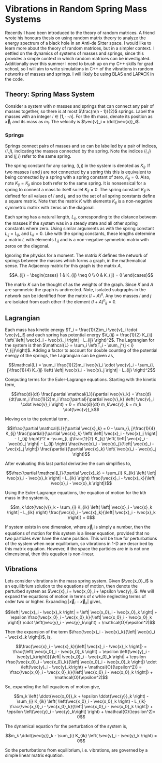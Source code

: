 # Vibrations in Random Spring Mass Systems
Recently I have been introduced to the theory of random matrices. A friend wrote his honours thesis on using random matrix theory to analyze the energy spectrum of a black hole in an Anti-de Sitter space. I would like to learn more about the theory of random matrices, but in a simpler context. I settled on the dynamics of systems of masses and springs, since this provides a simple context in which random matrices can be investigated. Additionally over this summer I need to brush up on my C++ skills for grad school, so I will aim to write simulations in C++ of the vibrations in random networks of masses and springs. I will likely be using BLAS and LAPACK in the code.

## Theory: Spring Mass System
Consider a system with $n$ masses and springs that can connect any pair of masses together, so there is at most $\frac{n(n - 1)}{2}$ springs. Label the masses with an integer $i \in [1, \cdots n]$. For the $i$th mass, denote its position as $\vec{x}_i$ and its mass as $m_i$. The velocity is $\vec{v}_i = \dot{\vec{x}}_i$.

### Springs
Springs connect pairs of masses and so can be labelled by a pair of indices, $(i, j)$, indicating the masses connected by the spring. Note the indices $(i, j)$ and $(j, i)$ refer to the same spring.

The spring constant for any spring, $(i, j)$ in the system is denoted as $K_{ij}$. If two masses $i$ and $j$ are not connected by a spring this this is equivalent to being connected by a spring with a spring constant of zero, $K_{ij} = 0$. Also, note $K_{ij} = K_{ji}$ since both refer to the same spring. It is nonsensical for a spring to connect a mass to itself so let $K_{ii} = 0$. The spring constant $K_{ij}$ is defined for all values of $i$ and $j$, and so the set of all spring constants define a square matrix. Note that the matrix $K$ with elements $K_{ij}$ is a non-negative symmetric matrix with zeros on the diagonal.

Each spring has a natural length, $L_{ij}$, corresponding to the distance between the masses if the system was in a steady state and all other spring constants where zero. Using similar arguments as with the spring constant $L_{ij} = L_{ji}$, and $L_{ii} = 0$. Like with the spring constants, these lengths determine a matrix $L$ with elements $L_{ij}$ and is a non-negative symmetric matrix with zeros on the diagonal.

Ignoring the physics for a moment. The matrix $K$ defines the network of springs between the masses which forms a graph, in the mathematical sense. The Adjacency matrix for this graph is the matrix $A$,

$$A_{ij} = 
\begin{cases}
1 & K_{ij} \neq 0 \\
0 & K_{ij} = 0
\end{cases}$$

The matrix $K$ can be thought of as the weights of the graph. Since $K$ and $A$ are symmetric the graph is undirected. Note, isolated subgraphs in the network can be identified from the matrix $(I + A)^n$. Any two masses $i$ and $j$ are isolated from each other if the element ${(I + A)^n}_{ij} = 0$.

## Lagrangian
Each mass has kinetic energy $T_i = \frac{1}{2}m_i \vec{v}_i \cdot \vec{v}_i$ and each spring has potential energy $V_{ij} = \frac{1}{2} K_{ij} \left( \left| \vec{x}_i - \vec{x}_j \right| - L_{ij} \right)^2$. The Lagrangian for the system is then $\mathcal{L} = \sum_i \left(T_i - \sum_j^{j < i} V_{ij}\right)$. Adding a factor to account for double counting of the potential energy of the springs, the Lagrangian can be given as,

$$\mathcal{L} = \sum_i \frac{1}{2}m_i \vec{v}_i \cdot \vec{v}_i - \sum_{i, j}\frac{1}{4} K_{ij} \left( \left| \vec{x}_i - \vec{x}_j \right| - L_{ij} \right)^2$$

Computing terms for the Euler-Lagrange equations. Starting with the kinetic term,

$$\frac{d}{dt} \frac{\partial \mathcal{L}}{\partial \vec{v}_k} = \frac{d}{dt}\sum_i \frac{1}{2}m_i \frac{\partial}{\partial \vec{v}_k} \left( \vec{v}_i \cdot \vec{v}_i \right) + 0 = \frac{d}{dt} m_k\vec{v}_k = m_k \dot{\vec{v}}_k$$

Moving on to the potential term,

$$\frac{\partial \mathcal{L}}{\partial \vec{x}_k} = 0 - \sum_{i, j}\frac{1}{4} K_{ij} \frac{\partial}{\partial \vec{x}_k} \left( \left| \vec{x}_i - \vec{x}_j \right| - L_{ij} \right)^2 = -\sum_{i, j}\frac{1}{2} K_{ij} \left( \left| \vec{x}_i - \vec{x}_j \right| - L_{ij} \right) \frac{\vec{x}_i - \vec{x}_j}{\left| \vec{x}_i - \vec{x}_j \right|} \frac{\partial}{\partial \vec{x}_k} \left( \vec{x}_i - \vec{x}_j \right)$$

After evaluating this last partial derivative the sum simplifies to,

$$\frac{\partial \mathcal{L}}{\partial \vec{x}_k} = \sum_{i} K_{ik} \left( \left| \vec{x}_i - \vec{x}_k \right| - L_{ik} \right) \frac{\vec{x}_i - \vec{x}_k}{\left| \vec{x}_i - \vec{x}_k \right|}$$

Using the Euler-Lagrange equations, the equation of motion for the $k$th mass in the system is,

$$m_k \dot{\vec{v}}_k - \sum_{i} K_{ik} \left( \left| \vec{x}_i - \vec{x}_k \right| - L_{ik} \right) \frac{\vec{x}_i - \vec{x}_k}{\left| \vec{x}_i - \vec{x}_k \right|} = 0$$

If system exists in one dimension, where $\vec{x}_i$ is simply a number, then the equations of motion for this system is a linear equation, provided that no two particles ever have the same position. This will be true for perturbations of the system when near equilibrium, so vibrations in $1$-D are described by this matrix equation. However, if the space the particles are in is not one dimensional, then this equation is non-linear.

## Vibrations
Lets consider vibrations in the mass spring system. Given $\vec{x_0}_i$ is an equilibrium solution to the equations of motion, then denote the perturbed system as $\vec{x}_i = \vec{x_0}_i + \epsilon \vec{y}_i$. We will expand the equations of motion in terms of $\epsilon$ while neglecting terms of order two or higher. Expanding $\left| \vec{x}_i - \vec{x}_k \right|$ gives, 

$$\left| \vec{x}_i - \vec{x}_k \right| = \left| \vec{x_0}_i - \vec{x_0}_k \right| + \epsilon \frac{\vec{x_0}_i - \vec{x_0}_k}{\left| \vec{x_0}_i - \vec{x_0}_k \right|} \cdot \left(\vec{y}_i - \vec{y}_k\right) + \mathcal{O}(\epsilon^2)$$

Then the expansion of the term $\frac{\vec{x}_i - \vec{x}_k}{\left| \vec{x}_i - \vec{x}_k \right|}$, is,

$$\frac{\vec{x}_i - \vec{x}_k}{\left| \vec{x}_i - \vec{x}_k \right|} = \frac{\left( \vec{x_0}_i - \vec{x_0}_k \right) + \epsilon \left(\vec{y}_i - \vec{y}_k\right)}{\left| \vec{x_0}_i - \vec{x_0}_k \right| + \epsilon \frac{\vec{x_0}_i - \vec{x_0}_k}{\left| \vec{x_0}_i - \vec{x_0}_k \right|} \cdot \left(\vec{y}_i - \vec{y}_k\right) + \mathcal{O}(\epsilon^2)} = \frac{\vec{x_0}_i - \vec{x_0}_k}{\left| \vec{x_0}_i - \vec{x_0}_k \right|} + \mathcal{O}(\epsilon^2)$$

So, expanding the full equations of motion give,

$$m_k \left( \ddot{\vec{x_0}}_k + \epsilon \ddot{\vec{y}}_k \right) - \sum_{i} K_{ik} \left( \left(\vec{x_0}_i - \vec{x_0}_k \right) - L_{ik} \frac{\vec{x_0}_i - \vec{x_0}_k}{\left| \vec{x_0}_i - \vec{x_0}_k \right|} + \epsilon \left(\vec{y}_i - \vec{y}_k\right) \right) + \mathcal{O}(\epsilon^2)= 0$$

The dynamical equation for the perturbation of the system is,

$$m_k \ddot{\vec{y}}_k - \sum_{i} K_{ik} \left( \vec{y}_i - \vec{y}_k \right) = 0$$

So the perturbations from equilibrium, i.e. vibrations, are governed by a simple linear matrix equation.
